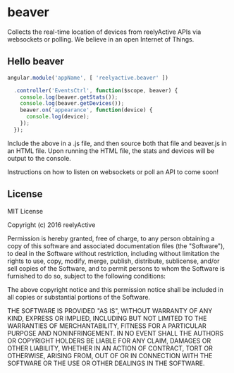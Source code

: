 beaver
======

Collects the real-time location of devices from reelyActive APIs via websockets or polling. We believe in an open Internet of Things.


Hello beaver
------------

```javascript
angular.module('appName', [ 'reelyactive.beaver' ])

  .controller('EventsCtrl', function($scope, beaver) {
    console.log(beaver.getStats());
    console.log(beaver.getDevices());
    beaver.on('appearance', function(device) {
      console.log(device);
    });
  });
```

Include the above in a .js file, and then source both that file and beaver.js in an HTML file.  Upon running the HTML file, the stats and devices will be output to the console.

Instructions on how to listen on websockets or poll an API to come soon!


License
-------

MIT License

Copyright (c) 2016 reelyActive

Permission is hereby granted, free of charge, to any person obtaining a copy of this software and associated documentation files (the "Software"), to deal in the Software without restriction, including without limitation the rights to use, copy, modify, merge, publish, distribute, sublicense, and/or sell copies of the Software, and to permit persons to whom the Software is furnished to do so, subject to the following conditions:

The above copyright notice and this permission notice shall be included in all copies or substantial portions of the Software.

THE SOFTWARE IS PROVIDED "AS IS", WITHOUT WARRANTY OF ANY KIND, EXPRESS OR
IMPLIED, INCLUDING BUT NOT LIMITED TO THE WARRANTIES OF MERCHANTABILITY,
FITNESS FOR A PARTICULAR PURPOSE AND NONINFRINGEMENT. IN NO EVENT SHALL THE
AUTHORS OR COPYRIGHT HOLDERS BE LIABLE FOR ANY CLAIM, DAMAGES OR OTHER
LIABILITY, WHETHER IN AN ACTION OF CONTRACT, TORT OR OTHERWISE, ARISING FROM,
OUT OF OR IN CONNECTION WITH THE SOFTWARE OR THE USE OR OTHER DEALINGS IN
THE SOFTWARE.
